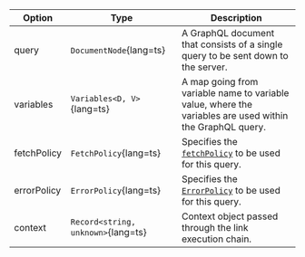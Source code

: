 | Option      | Type                               | Description                                                                                              |
| ----------- | ---------------------------------- | -------------------------------------------------------------------------------------------------------- |
| query       | `DocumentNode`{lang=ts}            | A GraphQL document that consists of a single query to be sent down to the server.                        |
| variables   | `Variables<D, V>`{lang=ts}         | A map going from variable name to variable value, where the variables are used within the GraphQL query. |
| fetchPolicy | `FetchPolicy`{lang=ts}             | Specifies the [`fetchPolicy`](/api/core/interfaces/query/#fetchpolicy) to be used for this query.        |
| errorPolicy | `ErrorPolicy`{lang=ts}             | Specifies the [`ErrorPolicy`](/api/core/interfaces/element/#errorpolicy) to be used for this query.      |
| context     | `Record<string, unknown>`{lang=ts} | Context object passed through the link execution chain.                                                  |
